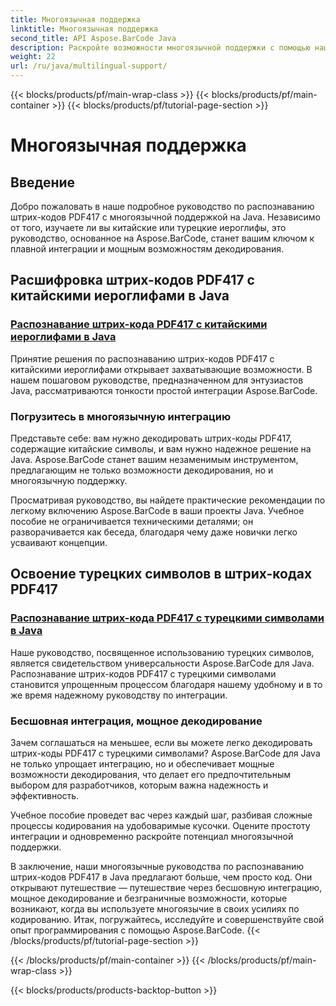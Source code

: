 ```yaml
---
title: Многоязычная поддержка
linktitle: Многоязычная поддержка
second_title: API Aspose.BarCode Java
description: Раскройте возможности многоязычной поддержки с помощью наших руководств по распознаванию штрих-кодов PDF417. Погрузитесь в кодирование Java с помощью Aspose.BarCode для бесшовной интеграции.
weight: 22
url: /ru/java/multilingual-support/
---
```


{{< blocks/products/pf/main-wrap-class >}}
{{< blocks/products/pf/main-container >}}
{{< blocks/products/pf/tutorial-page-section >}}

# Многоязычная поддержка


## Введение
Добро пожаловать в наше подробное руководство по распознаванию штрих-кодов PDF417 с многоязычной поддержкой на Java. Независимо от того, изучаете ли вы китайские или турецкие иероглифы, это руководство, основанное на Aspose.BarCode, станет вашим ключом к плавной интеграции и мощным возможностям декодирования.

## Расшифровка штрих-кодов PDF417 с китайскими иероглифами в Java
### [Распознавание штрих-кода PDF417 с китайскими иероглифами в Java](./recognizing-pdf417-chinese-characters/)

Принятие решения по распознаванию штрих-кодов PDF417 с китайскими иероглифами открывает захватывающие возможности. В нашем пошаговом руководстве, предназначенном для энтузиастов Java, рассматриваются тонкости простой интеграции Aspose.BarCode.

### Погрузитесь в многоязычную интеграцию
Представьте себе: вам нужно декодировать штрих-коды PDF417, содержащие китайские символы, и вам нужно надежное решение на Java. Aspose.BarCode станет вашим незаменимым инструментом, предлагающим не только возможности декодирования, но и многоязычную поддержку.

Просматривая руководство, вы найдете практические рекомендации по легкому включению Aspose.BarCode в ваши проекты Java. Учебное пособие не ограничивается техническими деталями; он разворачивается как беседа, благодаря чему даже новички легко усваивают концепции.

## Освоение турецких символов в штрих-кодах PDF417
### [Распознавание штрих-кода PDF417 с турецкими символами в Java](./recognizing-pdf417-turkish-characters/)

Наше руководство, посвященное использованию турецких символов, является свидетельством универсальности Aspose.BarCode для Java. Распознавание штрих-кодов PDF417 с турецкими символами становится упрощенным процессом благодаря нашему удобному и в то же время надежному руководству по интеграции.

### Бесшовная интеграция, мощное декодирование
Зачем соглашаться на меньшее, если вы можете легко декодировать штрих-коды PDF417 с турецкими символами? Aspose.BarCode для Java не только упрощает интеграцию, но и обеспечивает мощные возможности декодирования, что делает его предпочтительным выбором для разработчиков, которым важна надежность и эффективность.

Учебное пособие проведет вас через каждый шаг, разбивая сложные процессы кодирования на удобоваримые кусочки. Оцените простоту интеграции и одновременно раскройте потенциал многоязычной поддержки.

В заключение, наши многоязычные руководства по распознаванию штрих-кодов PDF417 в Java предлагают больше, чем просто код. Они открывают путешествие — путешествие через бесшовную интеграцию, мощное декодирование и безграничные возможности, которые возникают, когда вы используете многоязычие в своих усилиях по кодированию. Итак, погружайтесь, исследуйте и совершенствуйте свой опыт программирования с помощью Aspose.BarCode.
{{< /blocks/products/pf/tutorial-page-section >}}

{{< /blocks/products/pf/main-container >}}
{{< /blocks/products/pf/main-wrap-class >}}

{{< blocks/products/products-backtop-button >}}
